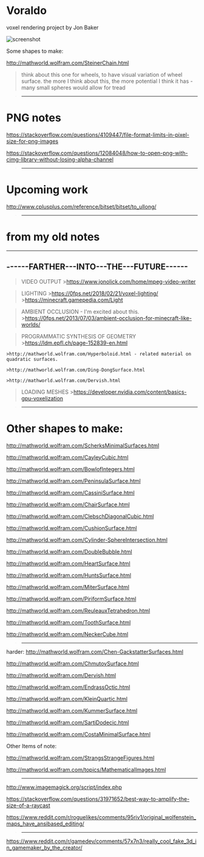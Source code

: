 # Voraldo
voxel rendering project by Jon Baker


![screenshot](https://i.imgur.com/X5dhqLUl.png)


Some shapes to make:


http://mathworld.wolfram.com/SteinerChain.html
>think about this one for wheels, to have visual variation of wheel surface.
>the more I think about this, the more potential I think it has - many small spheres
>would allow for tread

>----------------------------------------------------------

# PNG notes

https://stackoverflow.com/questions/4109447/file-format-limits-in-pixel-size-for-png-images

https://stackoverflow.com/questions/12084048/how-to-open-png-with-cimg-library-without-losing-alpha-channel






>----------------------------------------------------------

# Upcoming work

http://www.cplusplus.com/reference/bitset/bitset/to_ullong/






>-----------------------------------------------------------
# from my old notes


-----------------------------------------
------FARTHER---INTO---THE---FUTURE------
-----------------------------------------

>VIDEO OUTPUT
	>https://www.jonolick.com/home/mpeg-video-writer

>LIGHTING
	>https://0fps.net/2018/02/21/voxel-lighting/
	>https://minecraft.gamepedia.com/Light

>AMBIENT OCCLUSION - I'm excited about this.
	>https://0fps.net/2013/07/03/ambient-occlusion-for-minecraft-like-worlds/

>PROGRAMMATIC SYNTHESIS OF GEOMETRY
	>https://ldm.epfl.ch/page-152839-en.html

	>http://mathworld.wolfram.com/Hyperboloid.html - related material on quadratic surfaces. 

	>http://mathworld.wolfram.com/Ding-DongSurface.html

	>http://mathworld.wolfram.com/Dervish.html

>LOADING MESHES
	>https://developer.nvidia.com/content/basics-gpu-voxelization










>----------------------------------------------------------


# Other shapes to make:





http://mathworld.wolfram.com/ScherksMinimalSurfaces.html

http://mathworld.wolfram.com/CayleyCubic.html

http://mathworld.wolfram.com/BowlofIntegers.html

http://mathworld.wolfram.com/PeninsulaSurface.html

http://mathworld.wolfram.com/CassiniSurface.html

http://mathworld.wolfram.com/ChairSurface.html

http://mathworld.wolfram.com/ClebschDiagonalCubic.html

http://mathworld.wolfram.com/CushionSurface.html

http://mathworld.wolfram.com/Cylinder-SphereIntersection.html

http://mathworld.wolfram.com/DoubleBubble.html

http://mathworld.wolfram.com/HeartSurface.html

http://mathworld.wolfram.com/HuntsSurface.html

http://mathworld.wolfram.com/MiterSurface.html

http://mathworld.wolfram.com/PiriformSurface.html

http://mathworld.wolfram.com/ReuleauxTetrahedron.html

http://mathworld.wolfram.com/ToothSurface.html

http://mathworld.wolfram.com/NeckerCube.html




>-----------------------------------------------




harder:
http://mathworld.wolfram.com/Chen-GackstatterSurfaces.html

http://mathworld.wolfram.com/ChmutovSurface.html

http://mathworld.wolfram.com/Dervish.html

http://mathworld.wolfram.com/EndrassOctic.html

http://mathworld.wolfram.com/KleinQuartic.html

http://mathworld.wolfram.com/KummerSurface.html

http://mathworld.wolfram.com/SartiDodecic.html

http://mathworld.wolfram.com/CostaMinimalSurface.html


Other Items of note:

http://mathworld.wolfram.com/StrangsStrangeFigures.html

http://mathworld.wolfram.com/topics/MathematicalImages.html

>------


http://www.imagemagick.org/script/index.php

https://stackoverflow.com/questions/31971652/best-way-to-amplify-the-size-of-a-raycast

https://www.reddit.com/r/roguelikes/comments/95riv1/original_wolfenstein_maps_have_ansibased_editing/

>-----

https://www.reddit.com/r/gamedev/comments/57x7n3/really_cool_fake_3d_in_gamemaker_by_the_creator/

